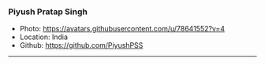 ### Piyush Pratap Singh
- Photo: https://avatars.githubusercontent.com/u/78641552?v=4
- Location: India
- Github: https://github.com/PiyushPSS
***